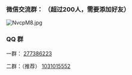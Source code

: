 ### 微信交流群： （超过200人，需要添加好友）

![NvcpM8.jpg](https://s1.ax1x.com/2020/07/04/NvcpM8.jpg)

### QQ 群

一群：  [277386223](https://jq.qq.com/?_wv=1027&k=aaetFYo1)

二群：（推荐） [1031015552](https://jq.qq.com/?_wv=1027&k=Ay5jLfqo)
